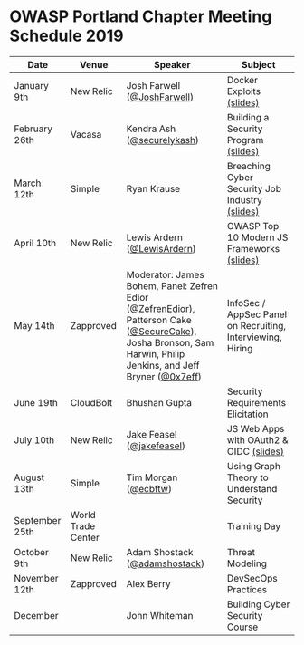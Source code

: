 # OWASP Portland Chapter Meeting Schedule 2019

| Date | Venue | Speaker | Subject |
|------|-------|---------|---------|
| January 9th | New Relic | Josh Farwell ([@JoshFarwell](https://twitter.com/JoshFarwell)) | Docker Exploits [(slides)](https://github.com/owasp-pdx/Chapter-Meetings/blob/master/Slides/JoshFarwellJanOWASP-DockerExploits.pdf) |
| February 26th | Vacasa | Kendra Ash ([@securelykash](https://twitter.com/securelykash)) | Building a Security Program [(slides)](https://github.com/owasp-pdx/Chapter-Meetings/blob/master/Slides/KendraAshFebOWASP-SecurityProgram.pdf) |
| March 12th | Simple | Ryan Krause | Breaching Cyber Security Job Industry [(slides)](https://github.com/owasp-pdx/Chapter-Meetings/blob/master/Slides/RyanKrauseMarOWASP-BreachingCyberSecurityIndustry.pdf) |
| April 10th | New Relic | Lewis Ardern ([@LewisArdern](https://twitter.com/LewisArdern)) | OWASP Top 10 Modern JS Frameworks [(slides)](https://github.com/owasp-pdx/Chapter-Meetings/blob/master/Slides/LewisArdernAprilOWASP-Top10JS.pdf) |
| May 14th | Zapproved | Moderator: James Bohem, Panel: Zefren Edior ([@ZefrenEdior](https://twitter.com/ZefrenEdior)), Patterson Cake ([@SecureCake](https://twitter.com/SecureCake)), Josha Bronson, Sam Harwin, Philip Jenkins, and Jeff Bryner ([@0x7eff](https://twitter.com/0x7eff)) | InfoSec / AppSec Panel on Recruiting, Interviewing, Hiring |
| June 19th | CloudBolt | Bhushan Gupta | Security Requirements Elicitation |
| July 10th | New Relic | Jake Feasel ([@jakefeasel](https://twitter.com/jakefeasel)) | JS Web Apps with OAuth2 & OIDC [(slides)](https://github.com/owasp-pdx/Chapter-Meetings/blob/master/Slides/JakeFeaselJulyOWASP-OAuth2-OIDC-SPA.pdf)|
| August 13th | Simple | Tim Morgan ([@ecbftw](https://twitter.com/ecbftw)) | Using Graph Theory to Understand Security |
| September 25th | World Trade Center | | Training Day |
| October 9th | New Relic | Adam Shostack ([@adamshostack](https://twitter.com/adamshostack)) | Threat Modeling |
| November 12th | Zapproved | Alex Berry | DevSecOps Practices |
| December | | John Whiteman | Building Cyber Security Course |

